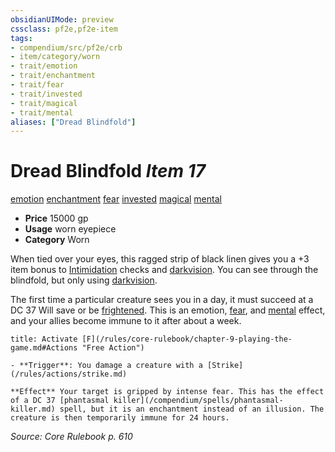 ```yaml
---
obsidianUIMode: preview
cssclass: pf2e,pf2e-item
tags:
- compendium/src/pf2e/crb
- item/category/worn
- trait/emotion
- trait/enchantment
- trait/fear
- trait/invested
- trait/magical
- trait/mental
aliases: ["Dread Blindfold"]
---
```

# Dread Blindfold *Item 17*  
[emotion](/rules/traits/emotion.md)  [enchantment](/rules/traits/enchantment.md)  [fear](/rules/traits/fear.md)  [invested](/rules/traits/invested.md)  [magical](/rules/traits/magical.md)  [mental](/rules/traits/mental.md)  

- **Price** 15000 gp
- **Usage** worn eyepiece
- **Category** Worn

When tied over your eyes, this ragged strip of black linen gives you a +3 item bonus to [Intimidation](/compendium/skills.md#Intimidation) checks and [darkvision](/rules/abilities/darkvision.md). You can see through the blindfold, but only using [darkvision](/rules/abilities/darkvision.md).

The first time a particular creature sees you in a day, it must succeed at a DC 37 Will save or be [frightened](/rules/conditions.md#Frightened). This is an emotion, [fear](/rules/traits/fear.md), and [mental](/rules/traits/mental.md) effect, and your allies become immune to it after about a week.

```ad-embed-ability
title: Activate [F](/rules/core-rulebook/chapter-9-playing-the-game.md#Actions "Free Action")

- **Trigger**: You damage a creature with a [Strike](/rules/actions/strike.md)

**Effect** Your target is gripped by intense fear. This has the effect of a DC 37 [phantasmal killer](/compendium/spells/phantasmal-killer.md) spell, but it is an enchantment instead of an illusion. The creature is then temporarily immune for 24 hours.
```

*Source: Core Rulebook p. 610*